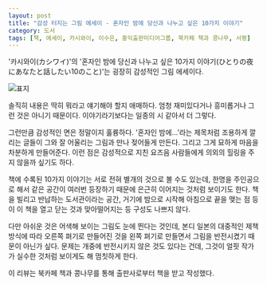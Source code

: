 ```yaml
---
layout: post
title: "감성 터지는 그림 에세이 - 혼자인 밤에 당신과 나누고 싶은 10가지 이야기"
category: 도서
tags: [책, 에세이, 카시와이, 이수은, 홍익출판미디어그룹, 북카페 책과 콩나무, 서평]
---
```


'카시와이(カシワイ)'의
'혼자인 밤에 당신과 나누고 싶은 10가지 이야기(ひとりの夜にあなたと話したい10のこと)'는
굉장히 감성적인 그림 에세이다.

![표지](https://images2.imgbox.com/e8/87/MA2di1tO_o.jpg)

솔직히 내용은 딱히 뭐라고 얘기해야 할지 애매하다.
엄청 재미있다거나 흥미롭거나 그런 것은 아니기 때문이다.
이야기라기보다는 일종의 시 같아서 더 그렇다.

그런만큼 감성적인 면은 정말이지 훌륭하다.
'혼자인 밤에...'라는 제목처럼 조용하게 깔리는 글들이
그와 잘 어울리는 그림과 만나 젖어들게 만든다.
그리고 그게 묘하게 마음을 차분하게 만들어준다.
이런 점은 감성적으로 지친 요즈음 사람들에게 의외의 힐링을 주지 않을까 싶기도 하다.

책에 수록된 10가지 이야기는 서로 전혀 별개의 것으로 볼 수도 있는데,
한명을 주인공으로 해서 같은 공간이 여러번 등장하기 때문에
은근히 이어지는 것처럼 보이기도 한다.
책을 빌리고 반납하는 도서관이라는 공간,
거기에 밤으로 시작해 아침으로 끝을 맺는 점 등이
이 책을 열고 닫는 것과 맞아떨어지는 등 구성도 나쁘지 않다.

다만 아쉬운 것은 어색해 보이는 그림도 눈에 띈다는 것인데,
본디 일본의 대중적인 제책방식에 따라 오른쪽 펴기로 만들어진 것을
왼쪽 펴기로 만들면서 그림을 반전시켰기 때문이 아닌가 싶다.
문제는 개중에 반전시키지 않은 것도 있다는 건데,
그것이 얼핏 작가가 실수한 것처럼 보이게도 해 멈칫하게 한다.



<div class="im im-info">
이 리뷰는 북카페 책과 콩나무를 통해 출판사로부터 책을 받고 작성했다.
</div>
